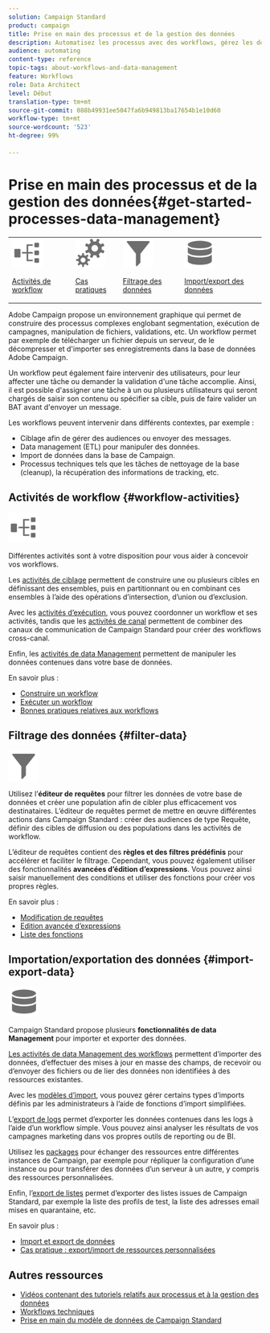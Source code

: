 ```yaml
---
solution: Campaign Standard
product: campaign
title: Prise en main des processus et de la gestion des données
description: Automatisez les processus avec des workflows, gérez les données et les audiences, envoyez des messages, et bien plus encore.
audience: automating
content-type: reference
topic-tags: about-workflows-and-data-management
feature: Workflows
role: Data Architect
level: Début
translation-type: tm+mt
source-git-commit: 088b49931ee5047fa6b949813ba17654b1e10d60
workflow-type: tm+mt
source-wordcount: '523'
ht-degree: 99%

---
```



# Prise en main des processus et de la gestion des données{#get-started-processes-data-management}

<table>
<tr>
<td><img src="assets/do-not-localize/icon_workflows.svg" width="60px"><p><a href="#workflow-activities">Activités de workflow</a></p></td><td><img src="assets/do-not-localize/icon_activities.svg" width="60px"><p><a href="../../automating/using/workflow-created-query-with-complement.md">Cas pratiques</a></p></td><td><img src="assets/do-not-localize/icon_filter.svg" width="60px"><p><a href="#filter-data">Filtrage des données</a></p></td>
<td><img src="assets/do-not-localize/icon_manage.svg" width="60px"><p><a href="#import-export-data">Import/export des données</a></p></td></tr>
</table>

Adobe Campaign propose un environnement graphique qui permet de construire des processus complexes englobant segmentation, exécution de campagnes, manipulation de fichiers, validations, etc. Un workflow permet par exemple de télécharger un fichier depuis un serveur, de le décompresser et d&#39;importer ses enregistrements dans la base de données Adobe Campaign.

Un workflow peut également faire intervenir des utilisateurs, pour leur affecter une tâche ou demander la validation d&#39;une tâche accomplie. Ainsi, il est possible d&#39;assigner une tâche à un ou plusieurs utilisateurs qui seront chargés de saisir son contenu ou spécifier sa cible, puis de faire valider un BAT avant d&#39;envoyer un message.

Les workflows peuvent intervenir dans différents contextes, par exemple :

* Ciblage afin de gérer des audiences ou envoyer des messages.
* Data management (ETL) pour manipuler des données.
* Import de données dans la base de Campaign.
* Processus techniques tels que les tâches de nettoyage de la base (cleanup), la récupération des informations de tracking, etc.

## Activités de workflow {#workflow-activities}

<img src="assets/do-not-localize/icon_workflows.svg" width="60px">

Différentes activités sont à votre disposition pour vous aider à concevoir vos workflows.

Les [activités de ciblage](../../automating/using/about-targeting-activities.md) permettent de construire une ou plusieurs cibles en définissant des ensembles, puis en partitionnant ou en combinant ces ensembles à l’aide des opérations d’intersection, d’union ou d’exclusion.

Avec les [activités d’exécution](../../automating/using/about-execution-activities.md), vous pouvez coordonner un workflow et ses activités, tandis que les [activités de canal](../../automating/using/about-channel-activities.md) permettent de combiner des canaux de communication de Campaign Standard pour créer des workflows cross-canal.

Enfin, les [activités de data Management](../../automating/using/about-data-management-activities.md) permettent de manipuler les données contenues dans votre base de données.

En savoir plus :

* [Construire un workflow](../../automating/using/building-a-workflow.md)
* [Exécuter un workflow](../../automating/using/about-workflow-execution.md)
* [Bonnes pratiques relatives aux workflows](../../automating/using/best-practices-workflows.md)

## Filtrage des données {#filter-data}

<img src="assets/do-not-localize/icon_filter.svg" width="60px">

Utilisez l’**éditeur de requêtes** pour filtrer les données de votre base de données et créer une population afin de cibler plus efficacement vos destinataires. L’éditeur de requêtes permet de mettre en œuvre différentes actions dans Campaign Standard : créer des audiences de type Requête, définir des cibles de diffusion ou des populations dans les activités de workflow.

L’éditeur de requêtes contient des **règles et des filtres prédéfinis** pour accélérer et faciliter le filtrage. Cependant, vous pouvez également utiliser des fonctionnalités **avancées d’édition d’expressions**. Vous pouvez ainsi saisir manuellement des conditions et utiliser des fonctions pour créer vos propres règles.

En savoir plus :

* [Modification de requêtes](../../automating/using/editing-queries.md)
* [Edition avancée d’expressions](../../automating/using/advanced-expression-editing.md)
* [Liste des fonctions](../../automating/using/list-of-functions.md)

## Importation/exportation des données {#import-export-data}

<img src="assets/do-not-localize/icon_manage.svg" width="60px">

Campaign Standard propose plusieurs **fonctionnalités de data Management** pour importer et exporter des données.

[Les activités de data Management des workflows](../../automating/using/about-data-management-activities.md) permettent d’importer des données, d’effectuer des mises à jour en masse des champs, de recevoir ou d’envoyer des fichiers ou de lier des données non identifiées à des ressources existantes.

Avec les [modèles d’import](../../automating/using/importing-data-with-import-templates.md), vous pouvez gérer certains types d’imports définis par les administrateurs à l’aide de fonctions d’import simplifiées.

L’[export de logs](../../automating/using/exporting-logs.md) permet d’exporter les données contenues dans les logs à l’aide d’un workflow simple. Vous pouvez ainsi analyser les résultats de vos campagnes marketing dans vos propres outils de reporting ou de BI.

Utilisez les [packages](../../automating/using/managing-packages.md) pour échanger des ressources entre différentes instances de Campaign, par exemple pour répliquer la configuration d’une instance ou pour transférer des données d’un serveur à un autre, y compris des ressources personnalisées.

Enfin, l’[export de listes](../../automating/using/exporting-lists.md) permet d’exporter des listes issues de Campaign Standard, par exemple la liste des profils de test, la liste des adresses email mises en quarantaine, etc.

En savoir plus :

* [Import et export de données](../../automating/using/about-data-import-and-export.md)
* [Cas pratique : export/import de ressources personnalisées](../../automating/using/exporting-importing-custom-resources.md)

## Autres ressources

* [Vidéos contenant des tutoriels relatifs aux processus et à la gestion des données](https://docs.adobe.com/content/help/fr-FR/campaign-standard-learn/tutorials/getting-started/create-workflow.html)
* [Workflows techniques](../../administration/using/technical-workflows.md)
* [Prise en main du modèle de données de Campaign Standard](../../developing/using/get-started-data-model.md)
